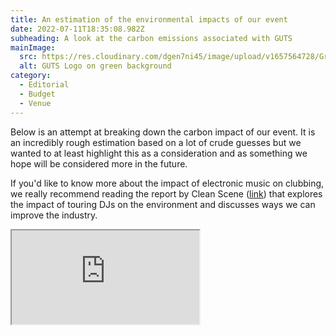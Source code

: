 ```yaml
---
title: An estimation of the environmental impacts of our event
date: 2022-07-11T18:35:08.982Z
subheading: A look at the carbon emissions associated with GUTS
mainImage:
  src: https://res.cloudinary.com/dgen7ni45/image/upload/v1657564728/Green_Guts_n8lgdq.png
  alt: GUTS Logo on green background
category:
  - Editorial
  - Budget
  - Venue
---
```

Below is an attempt at breaking down the carbon impact of our event. It is an incredibly rough estimation based on a lot of crude guesses but we wanted to at least highlight this as a consideration and as something we hope will be considered more in the future.



If you'd like to know more about the impact of electronic music on clubbing, we really recommend reading the report by Clean Scene ([link](https://cleanscene.club/)) that explores the impact of touring DJs on the environment and discusses ways we can improve the industry.



<iframe src="https://docs.google.com/spreadsheets/d/e/2PACX-1vSmTJzCkWsTQx08myVhjD5MU8IHu4Ntyx3ytONN_Lm6bw1OnvlX53QpTbd_Cyp2QWS8YVRKUT98zjnZ/pubhtml?widget=true&amp;headers=false"></iframe>